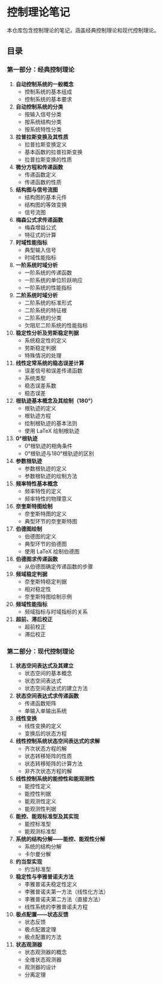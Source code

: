# 控制理论笔记

本仓库包含控制理论的笔记，涵盖经典控制理论和现代控制理论。

## 目录

### 第一部分：经典控制理论
1.  **自动控制系统的一般概念**
    *   控制系统的基本组成
    *   控制系统的基本要求
2.  **自动控制系统的分类**
    *   按输入信号分类
    *   按系统结构分类
    *   按系统特性分类
3.  **拉普拉斯变换及其性质**
    *   拉普拉斯变换定义
    *   基本函数的拉普拉斯变换
    *   拉普拉斯变换的性质
4.  **微分方程和传递函数**
    *   传递函数定义
    *   传递函数的性质
5.  **结构图与信号流图**
    *   结构图的基本元件
    *   结构图的等效变换
    *   信号流图
6.  **梅森公式求传递函数**
    *   梅森增益公式
    *   特征式的计算
7.  **时域性能指标**
    *   典型输入信号
    *   时域性能指标
8.  **一阶系统时域分析**
    *   一阶系统的传递函数
    *   一阶系统的单位阶跃响应
    *   一阶系统的性能指标
9.  **二阶系统时域分析**
    *   二阶系统的标准形式
    *   二阶系统的特征根
    *   二阶系统的分类
    *   欠阻尼二阶系统的性能指标
10. **稳定性分析及劳斯稳定判据**
    *   系统稳定性的定义
    *   劳斯稳定判据
    *   特殊情况的处理
11. **线性定常系统的稳态误差计算**
    *   误差信号和误差传递函数
    *   系统类型
    *   稳态误差系数
    *   稳态误差
12. **根轨迹基本概念及其绘制（180°）**
    *   根轨迹的定义
    *   根轨迹方程
    *   绘制根轨迹的基本法则
    *   使用 LaTeX 绘制根轨迹
13. **0°根轨迹**
    *   0°根轨迹的相角条件
    *   0°根轨迹与180°根轨迹的区别
14. **参数根轨迹**
    *   参数根轨迹的定义
    *   参数根轨迹的绘制方法
15. **频率特性基本概念**
    *   频率特性的定义
    *   频率特性的物理意义
16. **奈奎斯特图绘制**
    *   奈奎斯特图的定义
    *   典型环节的奈奎斯特图
17. **伯德图绘制**
    *   伯德图的定义
    *   典型环节的伯德图
    *   使用 LaTeX 绘制伯德图
18. **伯德图求传递函数**
    *   从伯德图确定传递函数的步骤
19. **频域稳定判据**
    *   奈奎斯特稳定判据
    *   相对稳定性
    *   奈奎斯特图绘制示例
20. **频域性能指标**
    *   频域指标与时域指标的关系
21. **超前、滞后校正**
    *   超前校正
    *   滞后校正

### 第二部分：现代控制理论
1.  **状态空间表达式及其建立**
    *   状态空间的基本概念
    *   状态空间表达式
    *   状态空间表达式的建立方法
2.  **状态空间表达式求传递函数**
    *   传递函数矩阵
    *   单输入单输出系统
3.  **线性变换**
    *   线性变换的定义
    *   变换后的状态方程
4.  **线性控制系统状态空间表达式的求解**
    *   齐次状态方程的解
    *   状态转移矩阵的性质
    *   状态转移矩阵的计算方法
    *   非齐次状态方程的解
5.  **线性控制系统的能控性和能观测性**
    *   能控性定义
    *   能控性判据
    *   能观测性定义
    *   能观测性判据
6.  **能控、能观标准型及其实现**
    *   能控标准型
    *   能观测标准型
7.  **系统的结构分解——能控、能观性分解**
    *   系统的结构分解
    *   卡尔曼分解
8.  **约当型实现**
    *   约当标准型
9.  **稳定性与李雅普诺夫方法**
    *   李雅普诺夫稳定性定义
    *   李雅普诺夫第一方法（线性化方法）
    *   李雅普诺夫第二方法（直接方法）
    *   线性系统的李雅普诺夫方程
10. **极点配置——状态反馈**
    *   状态反馈
    *   极点配置定理
    *   极点配置的方法
11. **状态观测器**
    *   状态观测器的概念
    *   全维状态观测器
    *   观测器的设计
    *   分离定理
